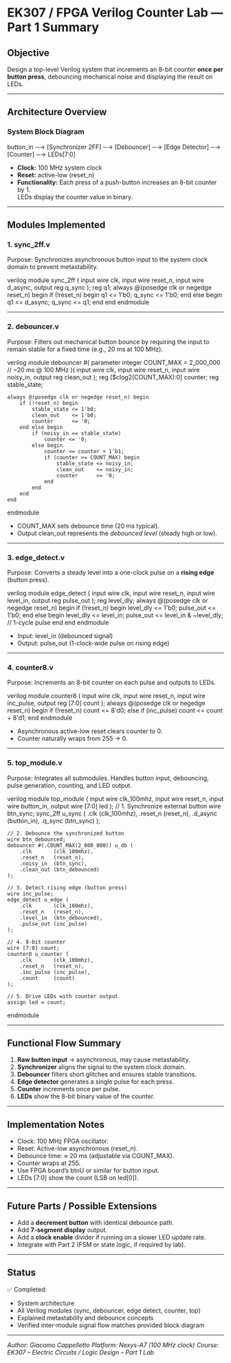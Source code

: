 
# EK307 / FPGA Verilog Counter Lab — Part 1 Summary

## Objective

Design a top-level Verilog system that increments an 8-bit counter **once per button press**, debouncing mechanical noise and displaying the result on LEDs.

---

## Architecture Overview

### System Block Diagram

button_in ─→ [Synchronizer 2FF] ─→ [Debouncer] ─→ [Edge Detector] ─→ [Counter] ─→ LEDs[7:0]

- **Clock:** 100 MHz system clock
- **Reset:** active-low (reset_n)
- **Functionality:** Each press of a push-button increases an 8-bit counter by 1.  
  LEDs display the counter value in binary.

---

## Modules Implemented

### 1. sync_2ff.v

Purpose: Synchronizes asynchronous button input to the system clock domain to prevent metastability.

verilog
module sync_2ff (
    input  wire clk,
    input  wire reset_n,
    input  wire d_async,
    output reg  q_sync
);
    reg q1;
    always @(posedge clk or negedge reset_n) begin
        if (!reset_n) begin
            q1     <= 1'b0;
            q_sync <= 1'b0;
        end else begin
            q1     <= d_async;
            q_sync <= q1;
        end
    end
endmodule

---

### 2. debouncer.v

Purpose: Filters out mechanical button bounce by requiring the input to remain stable for a fixed time (e.g., 20 ms at 100 MHz).

verilog
module debouncer #(
    parameter integer COUNT_MAX = 2_000_000  // ~20 ms @ 100 MHz
)(
    input  wire clk,
    input  wire reset_n,
    input  wire noisy_in,
    output reg  clean_out
);
    reg [$clog2(COUNT_MAX):0] counter;
    reg stable_state;

    always @(posedge clk or negedge reset_n) begin
        if (!reset_n) begin
            stable_state <= 1'b0;
            clean_out    <= 1'b0;
            counter      <= '0;
        end else begin
            if (noisy_in == stable_state)
                counter <= '0;
            else begin
                counter <= counter + 1'b1;
                if (counter >= COUNT_MAX) begin
                    stable_state <= noisy_in;
                    clean_out    <= noisy_in;
                    counter      <= '0;
                end
            end
        end
    end
endmodule

- COUNT_MAX sets debounce time (20 ms typical).
- Output clean_out represents the *debounced level* (steady high or low).

---

### 3. edge_detect.v

Purpose: Converts a steady level into a one-clock pulse on a **rising edge** (button press).

verilog
module edge_detect (
    input  wire clk,
    input  wire reset_n,
    input  wire level_in,
    output reg  pulse_out
);
    reg level_dly;
    always @(posedge clk or negedge reset_n) begin
        if (!reset_n) begin
            level_dly <= 1'b0;
            pulse_out <= 1'b0;
        end else begin
            level_dly <= level_in;
            pulse_out <= level_in & ~level_dly; // 1-cycle pulse
        end
    end
endmodule

- Input: level_in (debounced signal)
- Output: pulse_out (1-clock-wide pulse on rising edge)

---

### 4. counter8.v

Purpose: Increments an 8-bit counter on each pulse and outputs to LEDs.

verilog
module counter8 (
    input  wire       clk,
    input  wire       reset_n,
    input  wire       inc_pulse,
    output reg [7:0]  count
);
    always @(posedge clk or negedge reset_n) begin
        if (!reset_n)
            count <= 8'd0;
        else if (inc_pulse)
            count <= count + 8'd1;
    end
endmodule

- Asynchronous active-low reset clears counter to 0.
- Counter naturally wraps from 255 → 0.

---

### 5. top_module.v

Purpose: Integrates all submodules.
Handles button input, debouncing, pulse generation, counting, and LED output.

verilog
module top_module (
    input  wire       clk_100mhz,
    input  wire       reset_n,
    input  wire       button_in,
    output wire [7:0] led
);
    // 1. Synchronize external button
    wire btn_sync;
    sync_2ff u_sync (
        .clk     (clk_100mhz),
        .reset_n (reset_n),
        .d_async (button_in),
        .q_sync  (btn_sync)
    );

    // 2. Debounce the synchronized button
    wire btn_debounced;
    debouncer #(.COUNT_MAX(2_000_000)) u_db (
        .clk       (clk_100mhz),
        .reset_n   (reset_n),
        .noisy_in  (btn_sync),
        .clean_out (btn_debounced)
    );

    // 3. Detect rising edge (button press)
    wire inc_pulse;
    edge_detect u_edge (
        .clk       (clk_100mhz),
        .reset_n   (reset_n),
        .level_in  (btn_debounced),
        .pulse_out (inc_pulse)
    );

    // 4. 8-bit counter
    wire [7:0] count;
    counter8 u_counter (
        .clk       (clk_100mhz),
        .reset_n   (reset_n),
        .inc_pulse (inc_pulse),
        .count     (count)
    );

    // 5. Drive LEDs with counter output
    assign led = count;

endmodule

---

## Functional Flow Summary

1. **Raw button input** → asynchronous, may cause metastability.
2. **Synchronizer** aligns the signal to the system clock domain.
3. **Debouncer** filters short glitches and ensures stable transitions.
4. **Edge detector** generates a single pulse for each press.
5. **Counter** increments once per pulse.
6. **LEDs** show the 8-bit binary value of the counter.

---

## Implementation Notes

- Clock: 100 MHz FPGA oscillator.
- Reset: Active-low asynchronous (reset_n).
- Debounce time: ≈ 20 ms (adjustable via COUNT_MAX).
- Counter wraps at 255.
- Use FPGA board’s btnU or similar for button input.
- LEDs [7:0] show the count (LSB on led[0]).

---

## Future Parts / Possible Extensions

- Add a **decrement button** with identical debounce path.
- Add **7-segment display** output.
- Add a **clock enable** divider if running on a slower LED update rate.
- Integrate with Part 2 (FSM or state logic, if required by lab).

---

## Status

✅ Completed:

- System architecture
- All Verilog modules (sync, debouncer, edge detect, counter, top)
- Explained metastability and debounce concepts
- Verified inter-module signal flow matches provided block diagram

---

*Author: Giacomo Cappelletto*
*Platform: Nexys-A7 (100 MHz clock)*
*Course: EK307 – Electric Circuits / Logic Design – Part 1 Lab*
